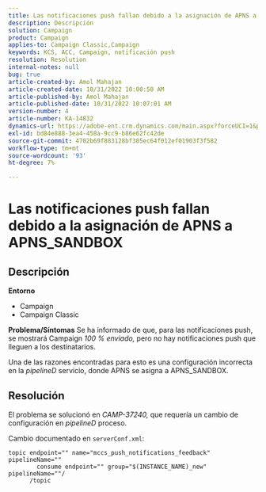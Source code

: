 ```yaml
---
title: Las notificaciones push fallan debido a la asignación de APNS a APNS_SANDBOX
description: Descripción
solution: Campaign
product: Campaign
applies-to: Campaign Classic,Campaign
keywords: KCS, ACC, Campaign, notificación push
resolution: Resolution
internal-notes: null
bug: true
article-created-by: Amol Mahajan
article-created-date: 10/31/2022 10:00:50 AM
article-published-by: Amol Mahajan
article-published-date: 10/31/2022 10:07:01 AM
version-number: 4
article-number: KA-14832
dynamics-url: https://adobe-ent.crm.dynamics.com/main.aspx?forceUCI=1&pagetype=entityrecord&etn=knowledgearticle&id=858fafe5-0259-ed11-9561-6045bd006079
exl-id: bd84e888-3ea4-458a-9cc9-b86e62fc42de
source-git-commit: 4702b69f883128bf305ec64f012ef01903f3f582
workflow-type: tm+mt
source-wordcount: '93'
ht-degree: 7%

---
```


# Las notificaciones push fallan debido a la asignación de APNS a APNS_SANDBOX

## Descripción

<b>Entorno</b>
- Campaign
- Campaign Classic



<b>Problema/Síntomas</b>
Se ha informado de que, para las notificaciones push, se mostrará Campaign *100 % enviado,* pero no hay notificaciones push que lleguen a los destinatarios.

Una de las razones encontradas para esto es una configuración incorrecta en la *pipelineD* servicio, donde APNS se asigna a APNS_SANDBOX.


## Resolución


El problema se solucionó en *CAMP-37240,* que requería un cambio de configuración en *pipelineD* proceso.

Cambio documentado en `serverConf.xml`:


```
topic endpoint="" name="mccs_push_notifications_feedback" pipelineName=""
        consume endpoint="" group="$(INSTANCE_NAME)_new" pipelineName=""/
      /topic
```
